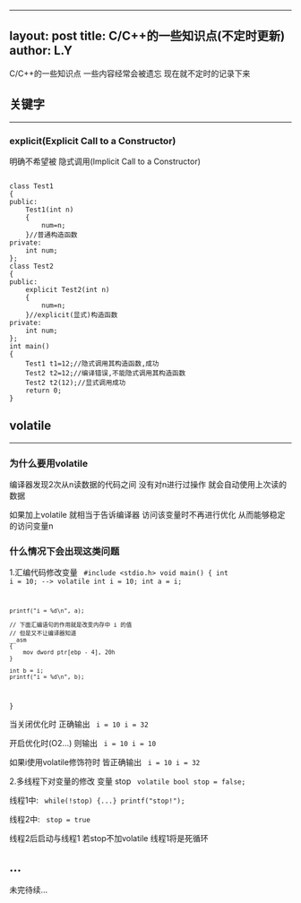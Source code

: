 
---
layout: post
title: C/C++的一些知识点(不定时更新)
author: L.Y
---

C/C++的一些知识点 一些内容经常会被遗忘 现在就不定时的记录下来

## 关键字
-----

### explicit(Explicit Call to a Constructor)

明确不希望被 隐式调用(Implicit Call to a Constructor)

<pre><code>
class Test1
{
public:
    Test1(int n)
    {
        num=n;
    }//普通构造函数
private:
    int num;
};
class Test2
{
public:
    explicit Test2(int n)
    {
        num=n;
    }//explicit(显式)构造函数
private:
    int num;
};
int main()
{
    Test1 t1=12;//隐式调用其构造函数,成功
    Test2 t2=12;//编译错误,不能隐式调用其构造函数
    Test2 t2(12);//显式调用成功
    return 0;
}
</code></pre>


## volatile
-----

### 为什么要用volatile

编译器发现2次从n读数据的代码之间 没有对n进行过操作 就会自动使用上次读的数据

如果加上volatile 就相当于告诉编译器 访问该变量时不再进行优化 从而能够稳定的访问变量n

### 什么情况下会出现这类问题

1.汇编代码修改变量
<code>
#include <stdio.h>
void main()
{
    int i = 10;		--> volatile int i = 10;
    int a = i;

    printf("i = %d\n", a);

    // 下面汇编语句的作用就是改变内存中 i 的值
    // 但是又不让编译器知道
    __asm 
    {
        mov dword ptr[ebp - 4], 20h
    }

    int b = i;
    printf("i = %d\n", b);
}
</code>

当关闭优化时 正确输出
<code>
i = 10
i = 32
</code>

开启优化时(O2...) 则输出
<code>
i = 10
i = 10
</code>

如果i使用volatile修饰符时 皆正确输出
<code>
i = 10
i = 32
</code>

2.多线程下对变量的修改
变量 stop
<code>
volatile bool stop = false;
</code>

线程1中:
<code>
while(!stop) {...}
printf("stop!");
</code>

线程2中:
<code>
stop = true
</code>

线程2后启动与线程1 若stop不加volatile 线程1将是死循环

## ...

未完待续...